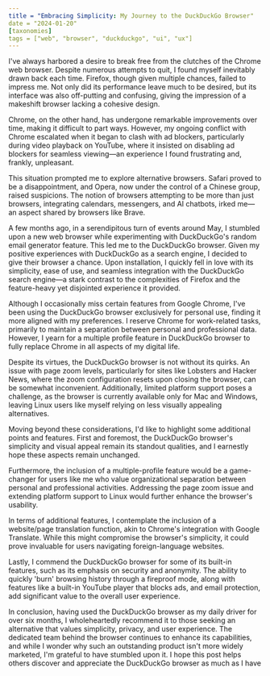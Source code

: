 ```yaml
---
title = "Embracing Simplicity: My Journey to the DuckDuckGo Browser"
date = "2024-01-20"
[taxonomies]
tags = ["web", "browser", "duckduckgo", "ui", "ux"]
---
```


I've always harbored a desire to break free from the clutches of the Chrome web browser. Despite numerous attempts to quit, I found myself inevitably drawn back each time. Firefox, though given multiple chances, failed to impress me. Not only did its performance leave much to be desired, but its interface was also off-putting and confusing, giving the impression of a makeshift browser lacking a cohesive design.

Chrome, on the other hand, has undergone remarkable improvements over time, making it difficult to part ways. However, my ongoing conflict with Chrome escalated when it began to clash with ad blockers, particularly during video playback on YouTube, where it insisted on disabling ad blockers for seamless viewing—an experience I found frustrating and, frankly, unpleasant.

This situation prompted me to explore alternative browsers. Safari proved to be a disappointment, and Opera, now under the control of a Chinese group, raised suspicions. The notion of browsers attempting to be more than just browsers, integrating calendars, messengers, and AI chatbots, irked me—an aspect shared by browsers like Brave.

A few months ago, in a serendipitous turn of events around May, I stumbled upon a new web browser while experimenting with DuckDuckGo's random email generator feature. This led me to the DuckDuckGo browser. Given my positive experiences with DuckDuckGo as a search engine, I decided to give their browser a chance. Upon installation, I quickly fell in love with its simplicity, ease of use, and seamless integration with the DuckDuckGo search engine—a stark contrast to the complexities of Firefox and the feature-heavy yet disjointed experience it provided.

Although I occasionally miss certain features from Google Chrome, I've been using the DuckDuckGo browser exclusively for personal use, finding it more aligned with my preferences. I reserve Chrome for work-related tasks, primarily to maintain a separation between personal and professional data. However, I yearn for a multiple profile feature in DuckDuckGo browser to fully replace Chrome in all aspects of my digital life.

Despite its virtues, the DuckDuckGo browser is not without its quirks. An issue with page zoom levels, particularly for sites like Lobsters and Hacker News, where the zoom configuration resets upon closing the browser, can be somewhat inconvenient. Additionally, limited platform support poses a challenge, as the browser is currently available only for Mac and Windows, leaving Linux users like myself relying on less visually appealing alternatives.

Moving beyond these considerations, I'd like to highlight some additional points and features. First and foremost, the DuckDuckGo browser's simplicity and visual appeal remain its standout qualities, and I earnestly hope these aspects remain unchanged.

Furthermore, the inclusion of a multiple-profile feature would be a game-changer for users like me who value organizational separation between personal and professional activities. Addressing the page zoom issue and extending platform support to Linux would further enhance the browser's usability.

In terms of additional features, I contemplate the inclusion of a website/page translation function, akin to Chrome's integration with Google Translate. While this might compromise the browser's simplicity, it could prove invaluable for users navigating foreign-language websites.

Lastly, I commend the DuckDuckGo browser for some of its built-in features, such as its emphasis on security and anonymity. The ability to quickly 'burn' browsing history through a fireproof mode, along with features like a built-in YouTube player that blocks ads, and email protection, add significant value to the overall user experience.

In conclusion, having used the DuckDuckGo browser as my daily driver for over six months, I wholeheartedly recommend it to those seeking an alternative that values simplicity, privacy, and user experience. The dedicated team behind the browser continues to enhance its capabilities, and while I wonder why such an outstanding product isn't more widely marketed, I'm grateful to have stumbled upon it. I hope this post helps others discover and appreciate the DuckDuckGo browser as much as I have

